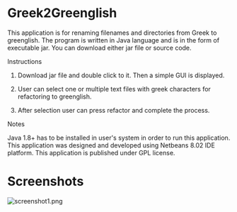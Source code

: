 Greek2Greenglish
================

This application is for renaming filenames and directories from Greek to greenglish. 
The program is written in Java language and is in the form of executable jar. You can download either 
jar file or source code.

Instructions 

1. Download jar file and double click to it. Then a simple GUI is displayed. 
2. User can select one or multiple text files with greek characters for refactoring to greenglish.

3. After selection user can press refactor and complete the process.


Notes

Java 1.8+ has to be installed in user's system in order to run this application. This application was designed and
developed using Netbeans 8.02 IDE platform. This application is published under GPL license.

Screenshots
================

![screenshot1.png](https://github.com/myapos/Greek2Greenglish/img/screenshot1.png)
